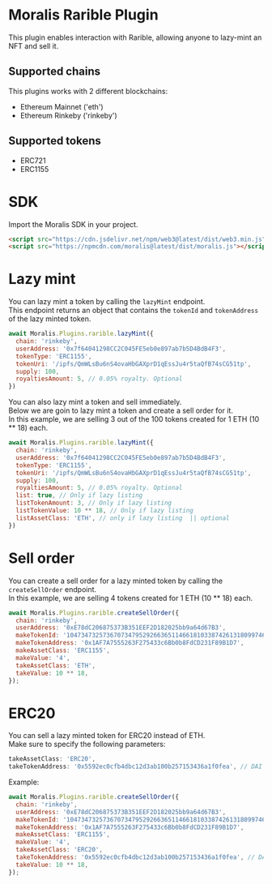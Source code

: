 # Moralis Rarible Plugin

This plugin enables interaction with Rarible, allowing anyone to lazy-mint an NFT and sell it. <br>

## Supported chains

This plugins works with 2 different blockchains:

- Ethereum Mainnet ('eth')
- Ethereum Rinkeby ('rinkeby')

## Supported tokens

- ERC721
- ERC1155

# SDK

Import the Moralis SDK in your project.

```html
<script src="https://cdn.jsdelivr.net/npm/web3@latest/dist/web3.min.js"></script>
<script src="https://npmcdn.com/moralis@latest/dist/moralis.js"></script>
```

# Lazy mint

You can lazy mint a token by calling the `lazyMint` endpoint.<br>
This endpoint returns an object that contains the `tokenId` and `tokenAddress` of the lazy minted token. <br>

```js
await Moralis.Plugins.rarible.lazyMint({
  chain: 'rinkeby',
  userAddress: '0x7f64041298CC2C045FE5eb0e897ab7b5D4BdB4F3',
  tokenType: 'ERC1155',
  tokenUri: '/ipfs/QmWLsBu6nS4ovaHbGAXprD1qEssJu4r5taQfB74sCG51tp',
  supply: 100,
  royaltiesAmount: 5, // 0.05% royalty. Optional
})
```

You can also lazy mint a token and sell immediately. <br>
Below we are goin to lazy mint a token and create a sell order for it. <br>
In this example, we are selling 3 out of the 100 tokens created for 1 ETH (10 \*\* 18) each. <br>

```js
await Moralis.Plugins.rarible.lazyMint({
  chain: 'rinkeby',
  userAddress: '0x7f64041298CC2C045FE5eb0e897ab7b5D4BdB4F3',
  tokenType: 'ERC1155',
  tokenUri: '/ipfs/QmWLsBu6nS4ovaHbGAXprD1qEssJu4r5taQfB74sCG51tp',
  supply: 100,
  royaltiesAmount: 5, // 0.05% royalty. Optional
  list: true, // Only if lazy listing
  listTokenAmount: 3, // Only if lazy listing
  listTokenValue: 10 ** 18, // Only if lazy listing
  listAssetClass: 'ETH', // only if lazy listing  || optional
})
```

# Sell order

You can create a sell order for a lazy minted token by calling the `createSellOrder` endpoint.<br>
In this example, we are selling 4 tokens created for 1 ETH (10 \*\* 18) each. <br>

```js
await Moralis.Plugins.rarible.createSellOrder({
  chain: 'rinkeby',
  userAddress: '0xE78dC206875373B351EEF2D182025bb9a64d67B3',
  makeTokenId: '104734732573670734795292663651146618103387426131809974624560761860320187646009',
  makeTokenAddress: '0x1AF7A7555263F275433c6Bb0b8FdCD231F89B1D7',
  makeAssetClass: 'ERC1155',
  makeValue: '4',
  takeAssetClass: 'ETH',
  takeValue: 10 ** 18,
});
```

# ERC20

You can sell a lazy minted token for ERC20 instead of ETH. <br>
Make sure to specify the following parameters:

```js
takeAssetClass: 'ERC20',
takeTokenAddress: '0x5592ec0cfb4dbc12d3ab100b257153436a1f0fea', // DAI
```

Example:

```js
await Moralis.Plugins.rarible.createSellOrder({
  chain: 'rinkeby',
  userAddress: '0xE78dC206875373B351EEF2D182025bb9a64d67B3',
  makeTokenId: '104734732573670734795292663651146618103387426131809974624560761860320187646009',
  makeTokenAddress: '0x1AF7A7555263F275433c6Bb0b8FdCD231F89B1D7',
  makeAssetClass: 'ERC1155',
  makeValue: '4',
  takeAssetClass: 'ERC20',
  takeTokenAddress: '0x5592ec0cfb4dbc12d3ab100b257153436a1f0fea', // DAI
  takeValue: 10 ** 18,
});
```
